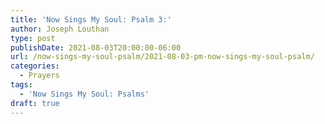 ```yaml
---
title: 'Now Sings My Soul: Psalm 3:'
author: Joseph Louthan
type: post
publishDate: 2021-08-03T20:00:00-06:00
url: /now-sings-my-soul-psalm/2021-08-03-pm-now-sings-my-soul-psalm/
categories:
  - Prayers
tags:
  - 'Now Sings My Soul: Psalms'
draft: true
---
```

<div style="font-variant: small-caps;">

</div>
    
